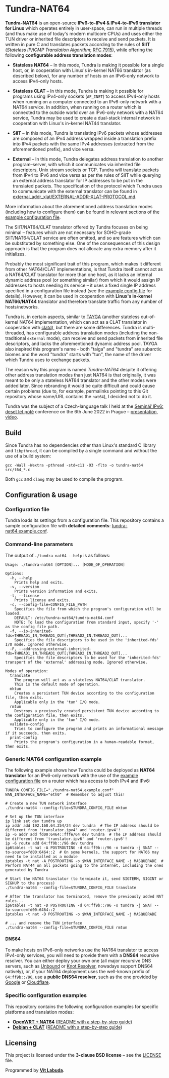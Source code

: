 <!--
Copyright (c) 2022 Vít Labuda. All rights reserved.

Redistribution and use in source and binary forms, with or without modification, are permitted provided that the
following conditions are met:
 1. Redistributions of source code must retain the above copyright notice, this list of conditions and the following
    disclaimer.
 2. Redistributions in binary form must reproduce the above copyright notice, this list of conditions and the
    following disclaimer in the documentation and/or other materials provided with the distribution.
 3. Neither the name of the copyright holder nor the names of its contributors may be used to endorse or promote
    products derived from this software without specific prior written permission.

THIS SOFTWARE IS PROVIDED BY THE COPYRIGHT HOLDERS AND CONTRIBUTORS "AS IS" AND ANY EXPRESS OR IMPLIED WARRANTIES,
INCLUDING, BUT NOT LIMITED TO, THE IMPLIED WARRANTIES OF MERCHANTABILITY AND FITNESS FOR A PARTICULAR PURPOSE ARE
DISCLAIMED. IN NO EVENT SHALL THE COPYRIGHT HOLDER OR CONTRIBUTORS BE LIABLE FOR ANY DIRECT, INDIRECT, INCIDENTAL,
SPECIAL, EXEMPLARY, OR CONSEQUENTIAL DAMAGES (INCLUDING, BUT NOT LIMITED TO, PROCUREMENT OF SUBSTITUTE GOODS OR
SERVICES; LOSS OF USE, DATA, OR PROFITS; OR BUSINESS INTERRUPTION) HOWEVER CAUSED AND ON ANY THEORY OF LIABILITY,
WHETHER IN CONTRACT, STRICT LIABILITY, OR TORT (INCLUDING NEGLIGENCE OR OTHERWISE) ARISING IN ANY WAY OUT OF THE USE
OF THIS SOFTWARE, EVEN IF ADVISED OF THE POSSIBILITY OF SUCH DAMAGE.
-->


# Tundra-NAT64

**Tundra-NAT64** is an open-source **IPv6-to-IPv4 & IPv4-to-IPv6 translator for Linux** which operates 
entirely in user-space, can run in multiple threads (and thus make use of today's modern multicore CPUs) and uses 
either the TUN driver or inherited file descriptors to receive and send packets. It is written in pure C and translates 
packets according to the rules of **SIIT** (_Stateless IP/ICMP Translation Algorithm_; 
[RFC 7915](https://datatracker.ietf.org/doc/html/rfc7915)), while offering the following **configurable address 
translation modes**:

- **Stateless NAT64** – In this mode, Tundra is making it possible for a single host, or, in cooperation with Linux's 
  in-kernel NAT66 translator (as described below), for any number of hosts on an IPv6-only network to access IPv4-only 
  hosts.

- **Stateless CLAT** – In this mode, Tundra is making it possible for programs using IPv4-only sockets (`AF_INET`) to
  access IPv4-only hosts when running on a computer connected to an IPv6-only network with a NAT64 service. In addition,
  when running on a router which is connected to the outside world over an IPv6-only network with a NAT64 service,
  Tundra may be used to create a dual-stack internal network in cooperation with Linux's in-kernel NAT44 translator.

- **SIIT** – In this mode, Tundra is translating IPv6 packets whose addresses are composed of an IPv4 address wrapped
  inside a translation prefix into IPv4 packets with the same IPv4 addresses (extracted from the aforementioned prefix),
  and vice versa.

- **External** – In this mode, Tundra delegates address translation to another program–server, with which it
  communicates via inherited file descriptors, Unix stream sockets or TCP. Tundra will translate packets from IPv4 to 
  IPv6 and vice versa as per the rules of SIIT while querying an external address translator for IP addresses to be 
  put in the translated packets. The specification of the protocol which Tundra uses to communicate with the external 
  translator can be found in 
  [external_addr_xlat/EXTERNAL-ADDR-XLAT-PROTOCOL.md](external_addr_xlat/EXTERNAL-ADDR-XLAT-PROTOCOL.md).

More information about the aforementioned address translation modes (including how to configure them) can be found in 
relevant sections of the [example configuration file](tundra-nat64.example.conf).

The SIIT/NAT64/CLAT translator offered by Tundra focuses on being minimal – features which are not necessary for 
SOHO-grade SIIT/NAT64/CLAT service are often omitted, and so are features which can be substituted by something else. 
One of the consequences of this design approach is that the program does not allocate any extra memory after it 
initializes.

Probably the most significant trait of this program, which makes it different from other NAT64/CLAT implementations, is 
that Tundra itself cannot act as a NAT64/CLAT translator for more than one host, as it lacks an internal dynamic address 
pool (or something similar) from which it would assign IP addresses to hosts needing its service – it uses a fixed 
single IP address specified in a configuration file instead (see the [example config file](tundra-nat64.example.conf) 
for details). However, it can be used in cooperation with **Linux's in-kernel NAT66/NAT44** translator and therefore 
translate traffic from any number of hosts/networks.

Tundra is, in certain aspects, similar to [TAYGA](http://www.litech.org/tayga/) (another stateless out-of-kernel NAT64 
implementation, which can act as a CLAT translator in cooperation with [clatd](https://github.com/toreanderson/clatd)), 
but there are some differences. Tundra is multi-threaded, has configurable address translation modes (including the 
non-traditional `external` mode), can receive and send packets from inherited file descriptors, and lacks the 
aforementioned dynamic address pool. TAYGA also inspired this program's name - both "taiga" and "tundra" are subarctic 
biomes and the word "tundra" starts with "tun", the name of the driver which Tundra uses to exchange packets.

The reason why this program is named _Tundra-NAT64_ despite it offering other address translation modes than just NAT64
is that originally, it was meant to be only a stateless NAT64 translator and the other modes were added later. Since
rebranding it would be quite difficult and could cause certain problems (due to, for example, permalinks pointing to 
this Git repository whose name/URL contains the `nat64`), I decided not to do it.

Tundra was the subject of a Czech-language talk I held at the 
[Seminář IPv6: deset let poté](https://www.cesnet.cz/akce/seminar-ipv6-deset-let-pote/) conference on the 6th June 2022 
in Prague – [presentation](https://www.cesnet.cz/wp-content/uploads/2022/06/Bezstavovy-NAT64_Vit-Labuda.pdf),
[video](https://www.youtube.com/watch?v=wnsD_W5ITbE).





## Build
Since Tundra has no dependencies other than Linux's standard C library and `libpthread`, it can be compiled by a single 
command and without the use of a build system: 
```shell
gcc -Wall -Wextra -pthread -std=c11 -O3 -flto -o tundra-nat64 src/t64_*.c
```
Both `gcc` and `clang` may be used to compile the program.





## Configuration & usage

### Configuration file
Tundra loads its settings from a configuration file. This repository contains a sample configuration file with 
**detailed comments**: [tundra-nat64.example.conf](tundra-nat64.example.conf).

### Command-line parameters
The output of `./tundra-nat64 --help` is as follows:
```text
Usage: ./tundra-nat64 [OPTION]... [MODE_OF_OPERATION]

Options:
  -h, --help
    Prints help and exits.
  -v, --version
    Prints version information and exits.
  -l, --license
    Prints license and exits.
  -c, --config-file=CONFIG_FILE_PATH
    Specifies the file from which the program's configuration will be loaded.
    DEFAULT: /etc/tundra-nat64/tundra-nat64.conf
    NOTE: To load the configuration from standard input, specify '-' as the config file path.
  -f, --io-inherited-fds=THREAD1_IN,THREAD1_OUT[;THREAD2_IN,THREAD2_OUT]...
    Specifies the file descriptors to be used in the 'inherited-fds' I/O mode. Ignored otherwise.
  -F, --addressing-external-inherited-fds=THREAD1_IN,THREAD1_OUT[;THREAD2_IN,THREAD2_OUT]...
    Specifies the file descriptors to be used for the 'inherited-fds' transport of the 'external' addressing mode. Ignored otherwise.

Modes of operation:
  translate
    The program will act as a stateless NAT64/CLAT translator.
    This is the default mode of operation.
  mktun
    Creates a persistent TUN device according to the configuration file, then exits.
    Applicable only in the 'tun' I/O mode.
  rmtun
    Destroys a previously created persistent TUN device according to the configuration file, then exits.
    Applicable only in the 'tun' I/O mode.
  validate-config
    Tries to configure the program and prints an informational message if it succeeds, then exits.
  print-config
    Prints the program's configuration in a human-readable format, then exits.
```

### Generic NAT64 configuration example
The following example shows how Tundra could be deployed as **NAT64 translator** for an IPv6-only network with the use 
of the [example configuration file](tundra-nat64.example.conf) on a router which has access to both IPv4 and IPv6:
```shell
TUNDRA_CONFIG_FILE="./tundra-nat64.example.conf"
WAN_INTERFACE_NAME="eth0"  # Remember to adjust this!

# Create a new TUN network interface
./tundra-nat64 --config-file=$TUNDRA_CONFIG_FILE mktun

# Set up the TUN interface
ip link set dev tundra up
ip addr add 192.168.64.254/24 dev tundra  # The IP address should be different from 'translator.ipv4' and 'router.ipv4'!
ip -6 addr add fd00:6464::fffe/64 dev tundra  # The IP address should be different from 'translator.ipv6' and 'router.ipv6'!
ip -6 route add 64:ff9b::/96 dev tundra
ip6tables -t nat -A POSTROUTING -d 64:ff9b::/96 -o tundra -j SNAT --to-source=fd00:6464::2  # On some kernels, the support for NAT66 may need to be installed as a module
iptables -t nat -A POSTROUTING -o $WAN_INTERFACE_NAME -j MASQUERADE  # Perform NAT44 on all packets going to the internet, including the ones generated by Tundra

# Start the NAT64 translator (to terminate it, send SIGTERM, SIGINT or SIGHUP to the process)
./tundra-nat64 --config-file=$TUNDRA_CONFIG_FILE translate

# After the translator has terminated, remove the previously added NAT rules...
ip6tables -t nat -D POSTROUTING -d 64:ff9b::/96 -o tundra -j SNAT --to-source=fd00:6464::2
iptables -t nat -D POSTROUTING -o $WAN_INTERFACE_NAME -j MASQUERADE

# ... and remove the TUN interface
./tundra-nat64 --config-file=$TUNDRA_CONFIG_FILE rmtun
```

#### DNS64
To make hosts on IPv6-only networks use the NAT64 translator to access IPv4-only services, you will need to provide them
with a **DNS64** recursive resolver. You can either deploy your own one (all major recursive DNS servers, such as 
[Unbound](https://github.com/NLnetLabs/unbound/blob/master/doc/README.DNS64) or 
[Knot Resolver](https://knot-resolver.readthedocs.io/en/stable/modules-dns64.html), nowadays support DNS64 natively),
or, if your NAT64 deployment uses the well-known prefix of `64:ff9b::/96`, use a **public DNS64 resolver**, such as the 
one provided by [Google](https://developers.google.com/speed/public-dns/docs/dns64) or 
[Cloudflare](https://developers.cloudflare.com/1.1.1.1/infrastructure/ipv6-networks/).

### Specific configuration examples
This repository contains the following configuration examples for specific platforms and translation modes:
- **[OpenWRT + NAT64](config_examples/openwrt_nat64)** ([README with a step-by-step guide](config_examples/openwrt_nat64/README.md))
- **[Debian + CLAT](config_examples/debian_clat)** ([README with a step-by-step guide](config_examples/debian_clat/README.md))





## Licensing
This project is licensed under the **3-clause BSD license** – see the [LICENSE](LICENSE) file.

Programmed by **[Vít Labuda](https://vitlabuda.cz/)**.
